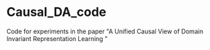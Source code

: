 # Causal_DA_code
Code for experiments in the paper "A Unified Causal View of Domain Invariant Representation Learning "
